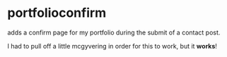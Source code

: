 # portfolioconfirm
adds a confirm page for my portfolio during the submit of a contact post.


I had to pull off a little mcgyvering in order for this to work, but it **works**!
